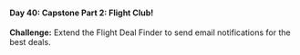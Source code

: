 #### Day 40: Capstone Part 2: Flight Club!
**Challenge:** Extend the Flight Deal Finder to send email notifications for the best deals.



